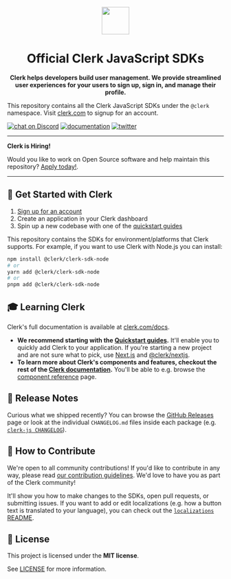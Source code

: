 <p align="center">
  <a href="https://clerk.com?utm_source=github&utm_medium=clerk_javascript" target="_blank" rel="noopener noreferrer">
    <picture>
      <source media="(prefers-color-scheme: dark)" srcset="https://images.clerk.com/static/logo-dark-mode-400x400.png">
      <img src="https://images.clerk.com/static/logo-light-mode-400x400.png" height="64">
    </picture>
  </a>
  <br />
</p>
<h1 align="center">
  Official Clerk JavaScript SDKs
</h1>
<p align="center">
  <strong>
    Clerk helps developers build user management. We provide streamlined user experiences for your users to sign up, sign in, and manage their profile.
  </strong>
</p>

This repository contains all the Clerk JavaScript SDKs under the `@clerk` namespace. Visit [clerk.com](https://clerk.com) to signup for an account.

[![chat on Discord](https://img.shields.io/discord/856971667393609759.svg?logo=discord)](https://discord.com/invite/b5rXHjAg7A)
[![documentation](https://img.shields.io/badge/documentation-clerk-green.svg)](https://clerk.com/docs)
[![twitter](https://img.shields.io/twitter/follow/ClerkDev?style=social)](https://twitter.com/intent/follow?screen_name=ClerkDev)

---

**Clerk is Hiring!**

Would you like to work on Open Source software and help maintain this repository? [Apply today!](https://apply.workable.com/clerk-dev/).

---

## 🚀 Get Started with Clerk

1. [Sign up for an account](https://dashboard.clerk.com/sign-up?utm_source=github&utm_medium=clerk_js_repo_readme)
1. Create an application in your Clerk dashboard
1. Spin up a new codebase with one of the [quickstart guides](https://clerk.com/docs/quickstarts/overview?utm_source=github&utm_medium=clerk_js_repo_readme)

This repository contains the SDKs for environment/platforms that Clerk supports. For example, if you want to use Clerk with Node.js you can install:

```sh
npm install @clerk/clerk-sdk-node
# or
yarn add @clerk/clerk-sdk-node
# or
pnpm add @clerk/clerk-sdk-node
```

## 🎓 Learning Clerk

Clerk's full documentation is available at [clerk.com/docs](https://clerk.com/docs?utm_source=github&utm_medium=clerk_js_repo_readme).

- **We recommend starting with the [Quickstart guides](https://clerk.com/docs/quickstarts/overview).** It'll enable you to quickly add Clerk to your application. If you're starting a new project and are not sure what to pick, use [Next.js](https://nextjs.org/docs/getting-started/installation) and [@clerk/nextjs](https://clerk.com/docs/quickstarts/nextjs).
- **To learn more about Clerk's components and features, checkout the rest of the [Clerk documentation](https://clerk.com/docs?utm_source=github&utm_medium=clerk_js_repo_readme).** You'll be able to e.g. browse the [component reference](https://clerk.com/docs/components/overview?utm_source=github&utm_medium=clerk_js_repo_readme) page.

## 🚢 Release Notes

Curious what we shipped recently? You can browse the [GitHub Releases](https://github.com/clerkinc/javascript/releases) page or look at the individual `CHANGELOG.md` files inside each package (e.g. [`clerk-js CHANGELOG`](https://github.com/clerkinc/javascript/blob/main/packages/clerk-js/CHANGELOG.md)).

## 🤝 How to Contribute

We're open to all community contributions! If you'd like to contribute in any way, please read [our contribution guidelines](https://github.com/clerkinc/javascript/blob/main/docs/CONTRIBUTING.md). We'd love to have you as part of the Clerk community!

It'll show you how to make changes to the SDKs, open pull requests, or submitting issues. If you want to add or edit localizations (e.g. how a button text is translated to your language), you can check out the [`localizations` README](./packages/localizations/README.md).

## 📝 License

This project is licensed under the **MIT license**.

See [LICENSE](https://github.com/clerkinc/javascript/blob/main/LICENCE.md) for more information.
